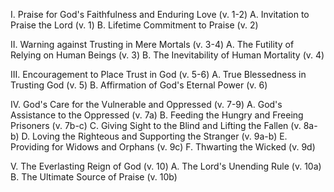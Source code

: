 I. Praise for God's Faithfulness and Enduring Love (v. 1-2)
   A. Invitation to Praise the Lord (v. 1)
   B. Lifetime Commitment to Praise (v. 2)

II. Warning against Trusting in Mere Mortals (v. 3-4)
   A. The Futility of Relying on Human Beings (v. 3)
   B. The Inevitability of Human Mortality (v. 4)

III. Encouragement to Place Trust in God (v. 5-6)
   A. True Blessedness in Trusting God (v. 5)
   B. Affirmation of God's Eternal Power (v. 6)

IV. God's Care for the Vulnerable and Oppressed (v. 7-9)
   A. God's Assistance to the Oppressed (v. 7a)
   B. Feeding the Hungry and Freeing Prisoners (v. 7b-c)
   C. Giving Sight to the Blind and Lifting the Fallen (v. 8a-b)
   D. Loving the Righteous and Supporting the Stranger (v. 9a-b)
   E. Providing for Widows and Orphans (v. 9c)
   F. Thwarting the Wicked (v. 9d)

V. The Everlasting Reign of God (v. 10)
   A. The Lord's Unending Rule (v. 10a)
   B. The Ultimate Source of Praise (v. 10b)